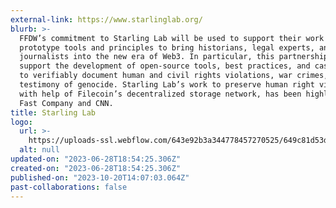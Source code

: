 ```yaml
---
external-link: https://www.starlinglab.org/
blurb: >-
  FFDW’s commitment to Starling Lab will be used to support their work to
  prototype tools and principles to bring historians, legal experts, and
  journalists into the new era of Web3. In particular, this partnership will
  support the development of open-source tools, best practices, and case studies
  to verifiably document human and civil rights violations, war crimes, and
  testimony of genocide. Starling Lab’s work to preserve human right violations,
  with help of Filecoin’s decentralized storage network, has been highlighted in
  Fast Company and CNN.
title: Starling Lab
logo:
  url: >-
    https://uploads-ssl.webflow.com/643e92b3a344778457270525/649c81d53d6f2b384d2aa16e_image.png
  alt: null
updated-on: "2023-06-28T18:54:25.306Z"
created-on: "2023-06-28T18:54:25.306Z"
published-on: "2023-10-20T14:07:03.064Z"
past-collaborations: false
---
```

